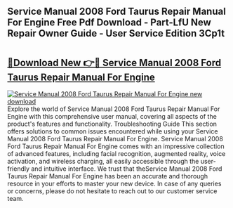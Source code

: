 ## Service Manual 2008 Ford Taurus Repair Manual For Engine Free Pdf Download - Part-LfU New Repair Owner Guide - User Service Edition 3Cp1t

# <h2><a href="http://bc16704.oget.top/?id=Service+Manual+2008+Ford+Taurus+Repair+Manual+For+Engine">🔗Download New 👉🔴 Service Manual 2008 Ford Taurus Repair Manual For Engine</a></h2>

[![Service Manual 2008 Ford Taurus Repair Manual For Engine new download](https://i.imgur.com/5g1atiW.png)](http://bc16704.oget.top/?id=Service+Manual+2008+Ford+Taurus+Repair+Manual+For+Engine)
Explore the world of Service Manual 2008 Ford Taurus Repair Manual For Engine with this comprehensive user manual, covering all aspects of the product's features and functionality. Troubleshooting Guide This section offers solutions to common issues encountered while using your Service Manual 2008 Ford Taurus Repair Manual For Engine. Service Manual 2008 Ford Taurus Repair Manual For Engine comes with an impressive collection of advanced features, including facial recognition, augmented reality, voice activation, and wireless charging, all easily accessible through the user-friendly and intuitive interface. We trust that theService Manual 2008 Ford Taurus Repair Manual For Engine has been an accurate and thorough resource in your efforts to master your new device. In case of any queries or concerns, please do not hesitate to reach out to our customer service team.
